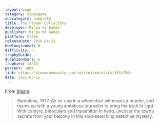 ```yaml
---
layout: page
category: videogame
subcategory: complete
title: The Flower Collectors
developer: Mi'pu'mi Games
publisher: Mi'pu'mi Games
platform: Steam
releaseDate: 2020-04-21
howlongtobeat: 6
difficulty: --
trophyGuide: --
durationHours: 6
trophies: 13/13
percent: 100%
link: https://steamcommunity.com/id/steinea/stats/1034750/
date: 2021-03-11
---
```


From [Steam](https://store.steampowered.com/app/1034750/The_Flower_Collectors/):

> Barcelona, 1977. An ex-cop in a wheelchair witnesses a murder, and teams up with a young ambitious journalist to bring the truth to light. With camera, binoculars and transmitter in hand, uncover the town’s secrets from your balcony in this soul-searching detective mystery.
